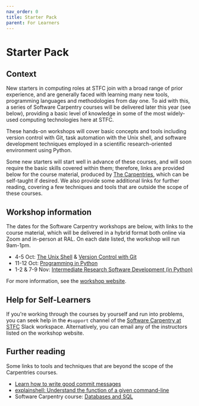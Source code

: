 ```yaml
---
nav_order: 0
title: Starter Pack
parent: For Learners
---
```


# Starter Pack

## Context

New starters in computing roles at STFC join with a broad range of prior experience, and are generally faced with learning many new tools, programming languages and methodologies from day one. To aid with this, a series of Software Carpentry courses will be delivered later this year (see below), providing a basic level of knowledge in some of the most widely-used computing technologies here at STFC.

These hands-on workshops will cover basic concepts and tools including version control with Git, task automation with the Unix shell, and software development techniques employed in a scientific research-oriented environment using Python.

Some new starters will start well in advance of these courses, and will soon require the basic skills covered within them; therefore, links are provided below for the course material, produced by [The Carpentries](https://carpentries.org/), which can be self-taught if desired. We also provide some additional links for further reading, covering a few techniques and tools that are outside the scope of these courses.

## Workshop information
The dates for the Software Carpentry workshops are below, with links to the course material, which will be delivered in a hybrid format both online via Zoom and in-person at RAL. On each date listed, the workshop will run 9am-1pm.

* 4-5 Oct: [The Unix Shell](https://swcarpentry.github.io/shell-novice/) & [Version Control with Git](https://swcarpentry.github.io/git-novice/)
* 11-12 Oct: [Programming in Python](https://swcarpentry.github.io/python-novice-inflammation/)
* 1-2 & 7-9 Nov: [Intermediate Research Software Development (in Python)](https://carpentries-incubator.github.io/python-intermediate-development/)

For more information, see the [workshop website](https://stfc.github.io/2022-10-04-ral-carpentries/).

## Help for Self-Learners

If you're working through the courses by yourself and run into problems, you can seek help in the `#support` channel of the [Software Carpentry at STFC](https://join.slack.com/t/softwarecarpentrystfc/signup) Slack workspace. Alternatively, you can email any of the instructors listed on the workshop website.
## Further reading
Some links to tools and techniques that are beyond the scope of the Carpentries courses.

* [Learn how to write good commit messages](https://cbea.ms/git-commit/)
* [explainshell: Understand the function of a given command-line](https://explainshell.com/)
* Software Carpentry course: [Databases and SQL](http://swcarpentry.github.io/sql-novice-survey/)
